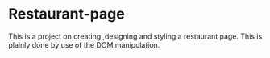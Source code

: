 # Restaurant-page

This is a project on creating ,designing and styling a restaurant page.
This is plainly done by use of the DOM manipulation.
